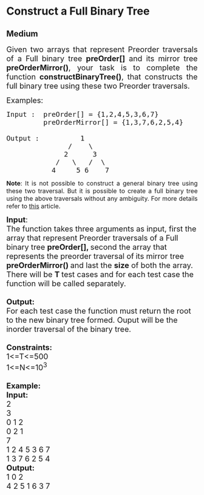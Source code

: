 # Construct a Full Binary Tree
## Medium 
<div class="problem-statement">
                <p></p><p style="text-align:justify"><span style="font-size:20px">Given two arrays that represent Preorder traversals of a Full binary tree <strong>preOrder[]</strong> and its mirror tree <strong>preOrderMirror()</strong>, your task is to complete the function&nbsp;<strong>constructBinaryTree()</strong>, that&nbsp;constructs the full binary tree using these two Preorder traversals.</span></p>

<p><span style="font-size:20px">Examples:</span></p>

<pre><span style="font-size:18px">Input :  preOrder[] = {1,2,4,5,3,6,7}
         preOrderMirror[] = {1,3,7,6,2,5,4}

Output :          1
               /    \
              2      3
            /   \   /  \
           4     5 6    7</span>
</pre>

<p style="text-align:justify"><span style="font-size:16px"><strong>Note</strong>: It is not possible to construct a general binary tree using these two traversal. But it is possible to create a full binary tree using the above traversals without any ambiguity. For more details refer to&nbsp;<a href="http://www.geeksforgeeks.org/if-you-are-given-two-traversal-sequences-can-you-construct-the-binary-tree/" target="_blank">this</a>&nbsp;article.</span></p>

<p><span style="font-size:20px"><strong>Input</strong>:<br>
The function takes three arguments as input, first the array&nbsp;that represent Preorder traversals of a Full binary tree <strong>preOrder[], </strong>second the array that represents the preorder traversal of<strong>&nbsp;</strong>its mirror tree <strong>preOrderMirror()&nbsp;</strong>and last the <strong>size</strong> of both the array.<br>
There will be <strong>T&nbsp;</strong>test cases and for each test case the function will be called separately.<br>
<br>
<strong>Output:</strong><br>
For each test case the function must return the root to the new binary tree formed. Ouput will be the inorder traversal of the binary tree.<br>
<br>
<strong>Constraints:</strong><br>
1&lt;=T&lt;=500<br>
1&lt;=N&lt;=10<sup>3</sup><br>
<br>
<strong>Example:<br>
Input:</strong><br>
2<br>
3<br>
0 1 2&nbsp;<br>
0 2 1<br>
7<br>
1 2 4 5 3 6 7<br>
1 3 7 6 2 5 4<br>
<strong>Output:</strong><br>
1 0 2&nbsp;<br>
4 2 5 1 6 3 7&nbsp;</span><br>
&nbsp;</p>
 <p></p>
            </div>